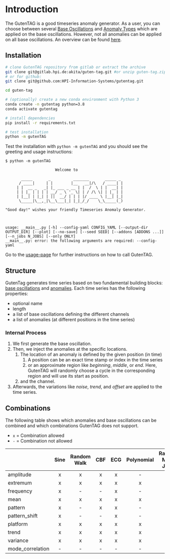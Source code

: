 # Introduction

The GutenTAG is a good timeseries anomaly generator. As a user, you can choose between several [Base Oscillations](base-oscillations.md) and [Anomaly Types](anomaly-types.md) which are applied on the base oscillations. However, not all anomalies can be applied on all base oscillations. An overview can be found [here](#combinations).

## Installation

```bash
# clone GutenTAG repository from gitlab or extract the archive
git clone git@gitlab.hpi.de:akita/guten-tag.git #or unzip guten-tag.zip
# or for github:
git clone git@github.com:HPI-Information-Systems/gutentag.git

cd guten-tag

# (optionally) create a new conda environment with Python 3
conda create -n gutentag python=3.8
conda activate gutentag

# install dependencies
pip install -r requirements.txt

# test installation
python -m gutenTAG
```

Test the installation with `python -m gutenTAG` and you should see the greeting and usage instructions:

```plain
$ python -m gutenTAG

                      Welcome to

       _____       _          _______       _____ _
      / ____|     | |        |__   __|/\   / ____| |
     | |  __ _   _| |_ ___ _ __ | |  /  \ | |  __| |
     | | |_ | | | | __/ _ \ '_ \| | / /\ \| | |_ | |
     | |__| | |_| | ||  __/ | | | |/ ____ \ |__| |_|
      \_____|\__,_|\__\___|_| |_|_/_/    \_\_____(_)

"Good day!" wishes your friendly Timeseries Anomaly Generator.



usage: __main__.py [-h] --config-yaml CONFIG_YAML [--output-dir OUTPUT_DIR] [--plot] [--no-save] [--seed SEED] [--addons [ADDONS ...]] [--n_jobs N_JOBS] [--only ONLY]
__main__.py: error: the following arguments are required: --config-yaml
```
Go to the [usage-page](../usage.md) for further instructions on how to call GutenTAG.

## Structure

GutenTag generates time series based on two fundamental building blocks: [base oscillations](base-oscillations.md) and [anomalies](anomaly-types.md).
Each time series has the following properties:

- optional name
- length
- a list of base oscillations defining the different channels
- a list of anomalies (at different positions in the time series)

### Internal Process
1. We first generate the base oscillation.
2. Then, we inject the anomalies at the specific locations.
    1. The location of an anomaly is defined by the given position (in time)
        1. A position can be an exact time stamp or index in the time series
        2. or an approximate region like _beginning_, _middle_, or _end_. Here, GutenTAG will randomly choose a cycle in the corresponding region and will use its start as position.
    2. and the channel.
4. Afterwards, the variations like _noise_, _trend_, and _offset_ are applied to the time series.



## Combinations

The following table shows which anomalies and base oscillations can be combined and
which combinations GutenTAG does not support.

- `x` = Combination allowed
- `-` = Combination not allowed

|                  | Sine | Random Walk | CBF | ECG | Polynomial | Random Mode Jump |
|:-----------------|:-----:|:-----------:|:---:|:---:|:----------:|:----------------:|
| amplitude        |   x   |      x      |  x  |  x  |      -     |         -        |
| extremum         |   x   |      x      |  x  |  x  |      x     |         -        |
| frequency        |   x   |      -      |  -  |  x  |      -     |         -        |
| mean             |   x   |      x      |  x  |  x  |      x     |         -        |
| pattern          |   x   |      -      |  x  |  x  |      -     |         -        |
| pattern_shift    |   x   |      -      |  -  |  x  |      -     |         -        |
| platform         |   x   |      x      |  x  |  x  |      x     |         -        |
| trend            |   x   |      x      |  x  |  x  |      x     |         -        |
| variance         |   x   |      x      |  x  |  x  |      x     |         -        |
| mode_correlation |   -   |      -      |  -  |  -  |      -     |         x        |
